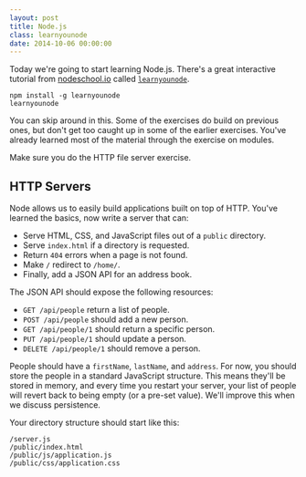 ```yaml
---
layout: post
title: Node.js
class: learnyounode
date: 2014-10-06 00:00:00
---
```


Today we're going to start learning Node.js. There's a great interactive
tutorial from [nodeschool.io][nodeschool] called
[`learnyounode`][learnyounode].

    npm install -g learnyounode
    learnyounode

You can skip around in this. Some of the exercises do build on previous ones,
but don't get too caught up in some of the earlier exercises. You've already
learned most of the material through the exercise on modules.

Make sure you do the HTTP file server exercise.

## HTTP Servers

Node allows us to easily build applications built on top of HTTP. You've
learned the basics, now write a server that can:

- Serve HTML, CSS, and JavaScript files out of a `public` directory.
- Serve `index.html` if a directory is requested.
- Return `404` errors when a page is not found.
- Make `/` redirect to `/home/`.
- Finally, add a JSON API for an address book.

The JSON API should expose the following resources:

- `GET /api/people` return a list of people.
- `POST /api/people` should add a new person.
- `GET /api/people/1` should return a specific person.
- `PUT /api/people/1` should update a person.
- `DELETE /api/people/1` should remove a person.

People should have a `firstName`, `lastName`, and `address`. For now, you
should store the people in a standard JavaScript structure. This means they'll
be stored in memory, and every time you restart your server, your list of
people will revert back to being empty (or a pre-set value). We'll improve this
when we discuss persistence.

Your directory structure should start like this:

    /server.js
    /public/index.html
    /public/js/application.js
    /public/css/application.css

[nodeschool]: http://nodeschool.io/
[learnyounode]: http://nodeschool.io/#learn-you-node
